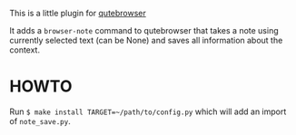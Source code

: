 This is a little plugin for [qutebrowser](https://github.com/qutebrowser/qutebrowser)

It adds a `browser-note` command to qutebrowser that takes a note using currently selected text (can be None) and saves all information about the context.

# HOWTO

Run `$ make install TARGET=~/path/to/config.py` which will add an import of `note_save.py`.

